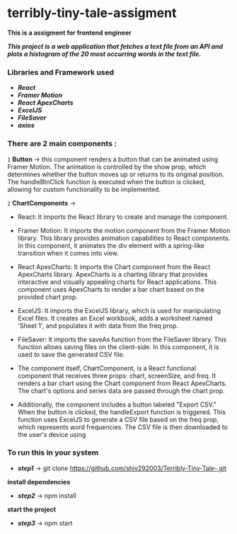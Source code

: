 # terribly-tiny-tale-assigment

**This is a assigment for frontend engineer** 

***This project is a web application that fetches a text file from an API and plots a histogram of the 20 most occurring words in the text file.***

### Libraries and Framework used
- ***React***
- ***Framer Motion***
- ***React ApexCharts***
- ***ExcelJS***
- ***FileSaver***
- ***axios***

### There are 2 main components : 
`1` **Button** ->  this component renders a button that can be animated using Framer Motion. The animation is controlled by the show prop, which determines whether the button moves up or returns to its original position. The handleBtnClick function is executed when the button is clicked, allowing for custom functionality to be implemented.

`2` **ChartComponents** -> 
- React: It imports the React library to create and manage the component.

- Framer Motion: It imports the motion component from the Framer Motion library. This library provides animation capabilities to React components. In this component, it animates the div element with a spring-like transition when it comes into view.

- React ApexCharts: It imports the Chart component from the React ApexCharts library. ApexCharts is a charting library that provides interactive and visually appealing charts for React applications. This component uses ApexCharts to render a bar chart based on the provided chart prop.

- ExcelJS: It imports the ExcelJS library, which is used for manipulating Excel files. It creates an Excel workbook, adds a worksheet named 'Sheet 1', and populates it with data from the freq prop.

- FileSaver: It imports the saveAs function from the FileSaver library. This function allows saving files on the client-side. In this component, it is used to save the generated CSV file.

- The component itself, ChartComponent, is a React functional component that receives three props: chart, screenSize, and freq. It renders a bar chart using the Chart component from React ApexCharts. The chart's options and series data are passed through the chart prop.

- Additionally, the component includes a button labeled "Export CSV." When the button is clicked, the handleExport function is triggered. This function uses ExcelJS to generate a CSV file based on the freq prop, which represents word frequencies. The CSV file is then downloaded to the user's device using


### To run this in your system 

- ***step1*** ->  git clone https://github.com/shiv292003/Terribly-Tiny-Tale-.git


**install dependencies**

- ***step2*** -> npm install


**start the project**

- ***step3*** -> npm start 


